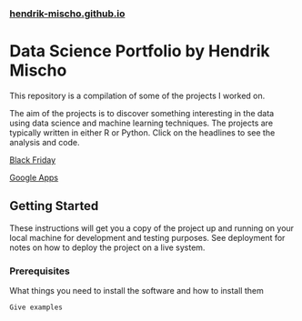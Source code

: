 ### [hendrik-mischo.github.io](https://hendrik-mischo.github.io)
# Data Science Portfolio by Hendrik Mischo
This repository is a compilation of some of the projects I worked on.

The aim of the projects is to discover something interesting in the data using data science and machine learning techniques. The projects are typically written in either R or Python. Click on the headlines to see the analysis and code.

[Black Friday](https://hendrik-mischo.github.io/Projects/Black_Friday/Black_Friday.html)

[Google Apps](https://hendrik-mischo.github.io/Projects/Google_Apps/Google_Apps.html)

## Getting Started

These instructions will get you a copy of the project up and running on your local machine for development and testing purposes. See deployment for notes on how to deploy the project on a live system.

### Prerequisites

What things you need to install the software and how to install them

```
Give examples
```
